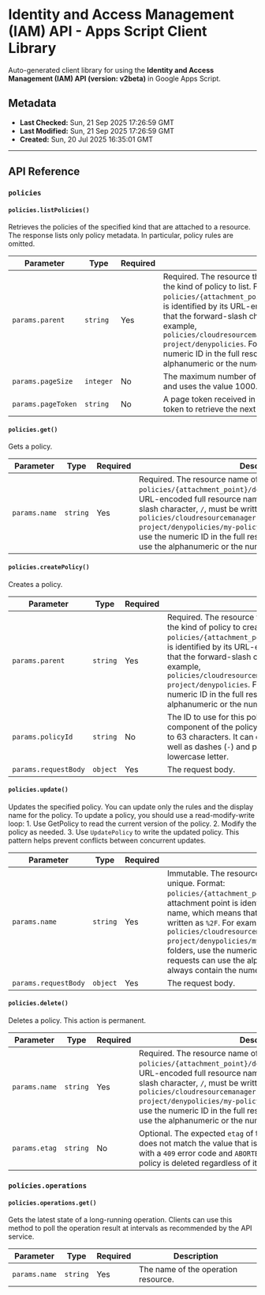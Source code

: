# Identity and Access Management (IAM) API - Apps Script Client Library

Auto-generated client library for using the **Identity and Access Management (IAM) API (version: v2beta)** in Google Apps Script.

## Metadata

- **Last Checked:** Sun, 21 Sep 2025 17:26:59 GMT
- **Last Modified:** Sun, 21 Sep 2025 17:26:59 GMT
- **Created:** Sun, 20 Jul 2025 16:35:01 GMT



---

## API Reference

### `policies`

#### `policies.listPolicies()`

Retrieves the policies of the specified kind that are attached to a resource. The response lists only policy metadata. In particular, policy rules are omitted.

| Parameter | Type | Required | Description |
|---|---|---|---|
| `params.parent` | `string` | Yes | Required. The resource that the policy is attached to, along with the kind of policy to list. Format: `policies/{attachment_point}/denypolicies` The attachment point is identified by its URL-encoded full resource name, which means that the forward-slash character, `/`, must be written as `%2F`. For example, `policies/cloudresourcemanager.googleapis.com%2Fprojects%2Fmy-project/denypolicies`. For organizations and folders, use the numeric ID in the full resource name. For projects, you can use the alphanumeric or the numeric ID. |
| `params.pageSize` | `integer` | No | The maximum number of policies to return. IAM ignores this value and uses the value 1000. |
| `params.pageToken` | `string` | No | A page token received in a ListPoliciesResponse. Provide this token to retrieve the next page. |

#### `policies.get()`

Gets a policy.

| Parameter | Type | Required | Description |
|---|---|---|---|
| `params.name` | `string` | Yes | Required. The resource name of the policy to retrieve. Format: `policies/{attachment_point}/denypolicies/{policy_id}` Use the URL-encoded full resource name, which means that the forward-slash character, `/`, must be written as `%2F`. For example, `policies/cloudresourcemanager.googleapis.com%2Fprojects%2Fmy-project/denypolicies/my-policy`. For organizations and folders, use the numeric ID in the full resource name. For projects, you can use the alphanumeric or the numeric ID. |

#### `policies.createPolicy()`

Creates a policy.

| Parameter | Type | Required | Description |
|---|---|---|---|
| `params.parent` | `string` | Yes | Required. The resource that the policy is attached to, along with the kind of policy to create. Format: `policies/{attachment_point}/denypolicies` The attachment point is identified by its URL-encoded full resource name, which means that the forward-slash character, `/`, must be written as `%2F`. For example, `policies/cloudresourcemanager.googleapis.com%2Fprojects%2Fmy-project/denypolicies`. For organizations and folders, use the numeric ID in the full resource name. For projects, you can use the alphanumeric or the numeric ID. |
| `params.policyId` | `string` | No | The ID to use for this policy, which will become the final component of the policy's resource name. The ID must contain 3 to 63 characters. It can contain lowercase letters and numbers, as well as dashes (`-`) and periods (`.`). The first character must be a lowercase letter. |
| `params.requestBody` | `object` | Yes | The request body. |

#### `policies.update()`

Updates the specified policy. You can update only the rules and the display name for the policy. To update a policy, you should use a read-modify-write loop: 1. Use GetPolicy to read the current version of the policy. 2. Modify the policy as needed. 3. Use `UpdatePolicy` to write the updated policy. This pattern helps prevent conflicts between concurrent updates.

| Parameter | Type | Required | Description |
|---|---|---|---|
| `params.name` | `string` | Yes | Immutable. The resource name of the `Policy`, which must be unique. Format: `policies/{attachment_point}/denypolicies/{policy_id}` The attachment point is identified by its URL-encoded full resource name, which means that the forward-slash character, `/`, must be written as `%2F`. For example, `policies/cloudresourcemanager.googleapis.com%2Fprojects%2Fmy-project/denypolicies/my-deny-policy`. For organizations and folders, use the numeric ID in the full resource name. For projects, requests can use the alphanumeric or the numeric ID. Responses always contain the numeric ID. |
| `params.requestBody` | `object` | Yes | The request body. |

#### `policies.delete()`

Deletes a policy. This action is permanent.

| Parameter | Type | Required | Description |
|---|---|---|---|
| `params.name` | `string` | Yes | Required. The resource name of the policy to delete. Format: `policies/{attachment_point}/denypolicies/{policy_id}` Use the URL-encoded full resource name, which means that the forward-slash character, `/`, must be written as `%2F`. For example, `policies/cloudresourcemanager.googleapis.com%2Fprojects%2Fmy-project/denypolicies/my-policy`. For organizations and folders, use the numeric ID in the full resource name. For projects, you can use the alphanumeric or the numeric ID. |
| `params.etag` | `string` | No | Optional. The expected `etag` of the policy to delete. If the value does not match the value that is stored in IAM, the request fails with a `409` error code and `ABORTED` status. If you omit this field, the policy is deleted regardless of its current `etag`. |

### `policies.operations`

#### `policies.operations.get()`

Gets the latest state of a long-running operation. Clients can use this method to poll the operation result at intervals as recommended by the API service.

| Parameter | Type | Required | Description |
|---|---|---|---|
| `params.name` | `string` | Yes | The name of the operation resource. |